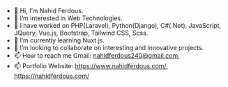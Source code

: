 - 👋 Hi, I’m Nahid Ferdous.
- 👀 I’m interested in Web Technologies.
- 🌱 I have worked on PHP(Laravel), Python(Django), C#(.Net), JavaScript, JQuery, Vue.js, Bootstrap, Tailwind CSS, Scss.
- 🌱 I’m currently learning Nuxt.js.
- 💞️ I’m looking to collaborate on interesting and innovative projects.
- 📫 How to reach me Gmail: nahidferdous240@gmail.com, 
- 📫 Portfolio Website: https://www.nahidferdous.com/, https://nahidferdous.com/ 

<!---
nahidnfr123/nahidnfr123 is a ✨ special ✨ repository because its `README.md` (this file) appears on your GitHub profile.
You can click the Preview link to take a look at your changes.
--->
